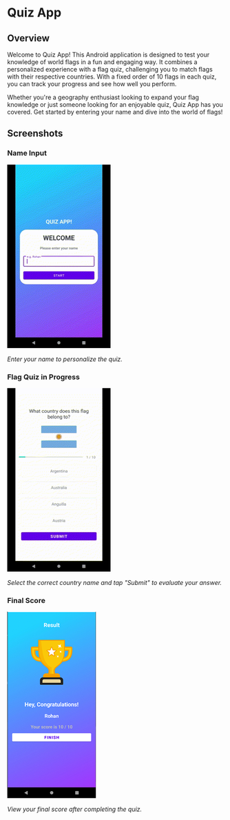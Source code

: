 # Quiz App

## Overview

Welcome to Quiz App! This Android application is designed to test your knowledge of world flags in a fun and engaging way. It combines a personalized experience with a flag quiz, challenging you to match flags with their respective countries. With a fixed order of 10 flags in each quiz, you can track your progress and see how well you perform.

Whether you're a geography enthusiast looking to expand your flag knowledge or just someone looking for an enjoyable quiz, Quiz App has you covered. Get started by entering your name and dive into the world of flags!

## Screenshots

### Name Input
![Name Input](images/name_input_screen.gif)

*Enter your name to personalize the quiz.*

### Flag Quiz in Progress
![Flag Quiz](images/selecting_answer_demo.gif)

*Select the correct country name and tap "Submit" to evaluate your answer.*

### Final Score
![Final Score](images/score_screen.png)

*View your final score after completing the quiz.*

